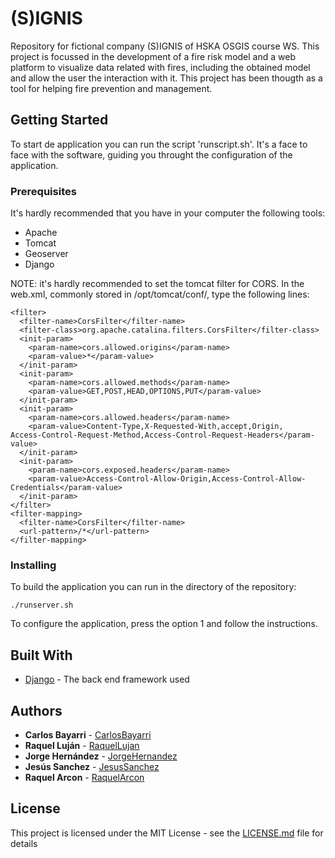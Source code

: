 # (S)IGNIS
Repository for fictional company (S)IGNIS of HSKA OSGIS course WS.
This project is focussed in the development of a fire risk model and a web platform to visualize data related with fires, including the obtained model and allow the user the interaction with it. This project has been thougth as a tool for helping fire prevention and management.

## Getting Started

To start de application you can run the script 'runscript.sh'. It's a face to face with the software, guiding you throught the configuration of the application. 

### Prerequisites

It's hardly recommended that you have in your computer the following tools:
* Apache
* Tomcat
* Geoserver
* Django

NOTE: it's hardly recommended to set the tomcat filter for CORS. In the web.xml, commonly stored in /opt/tomcat/conf/, type the following lines:
```
<filter>
  <filter-name>CorsFilter</filter-name>
  <filter-class>org.apache.catalina.filters.CorsFilter</filter-class>
  <init-param>
    <param-name>cors.allowed.origins</param-name>
    <param-value>*</param-value>
  </init-param>
  <init-param>
    <param-name>cors.allowed.methods</param-name>
    <param-value>GET,POST,HEAD,OPTIONS,PUT</param-value>
  </init-param>
  <init-param>
    <param-name>cors.allowed.headers</param-name>
    <param-value>Content-Type,X-Requested-With,accept,Origin,
Access-Control-Request-Method,Access-Control-Request-Headers</param-value>
  </init-param>
  <init-param>
    <param-name>cors.exposed.headers</param-name>
    <param-value>Access-Control-Allow-Origin,Access-Control-Allow-Credentials</param-value>
  </init-param>
</filter>
<filter-mapping>
  <filter-name>CorsFilter</filter-name>
  <url-pattern>/*</url-pattern>
</filter-mapping>
```

### Installing

To build the application you can run in the directory of the repository:

```
./runserver.sh
```
To configure the application, press the option 1 and follow the instructions.


## Built With

* [Django](https://www.djangoproject.com/) - The back end framework used


## Authors

* **Carlos Bayarri** - [CarlosBayarri](https://github.com/CarlosBayarri)
* **Raquel Luján** - [RaquelLujan](https://github.com/)
* **Jorge Hernández** - [JorgeHernandez](https://github.com/)
* **Jesús Sanchez** - [JesusSanchez](https://github.com/)
* **Raquel Arcon** - [RaquelArcon](https://github.com/)

## License

This project is licensed under the MIT License - see the [LICENSE.md](LICENSE) file for details

